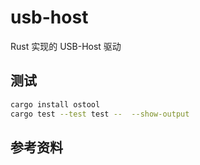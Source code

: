 # usb-host

Rust 实现的 USB-Host 驱动

## 测试

```bash
cargo install ostool
cargo test --test test --  --show-output
```

## 参考资料
